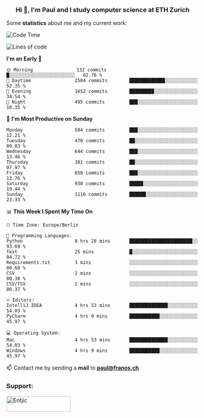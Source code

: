 <h3 align="center">Hi 👋, I'm Paul and I study computer science at ETH Zurich</h3>


Some **statistics** about me and my current work:

<!--START_SECTION:waka-->
![Code Time](http://img.shields.io/badge/Code%20Time-1%2C465%20hrs%2052%20mins-blue)

![Lines of code](https://img.shields.io/badge/From%20Hello%20World%20I%27ve%20Written-2.7%20million%20lines%20of%20code-blue)

**I'm an Early 🐤** 

```text
🌞 Morning                132 commits         █░░░░░░░░░░░░░░░░░░░░░░░░   02.76 % 
🌆 Daytime                2504 commits        █████████████░░░░░░░░░░░░   52.35 % 
🌃 Evening                1652 commits        █████████░░░░░░░░░░░░░░░░   34.54 % 
🌙 Night                  495 commits         ███░░░░░░░░░░░░░░░░░░░░░░   10.35 % 
```
📅 **I'm Most Productive on Sunday** 

```text
Monday                   584 commits         ███░░░░░░░░░░░░░░░░░░░░░░   12.21 % 
Tuesday                  470 commits         ██░░░░░░░░░░░░░░░░░░░░░░░   09.83 % 
Wednesday                644 commits         ███░░░░░░░░░░░░░░░░░░░░░░   13.46 % 
Thursday                 381 commits         ██░░░░░░░░░░░░░░░░░░░░░░░   07.97 % 
Friday                   658 commits         ███░░░░░░░░░░░░░░░░░░░░░░   13.76 % 
Saturday                 930 commits         █████░░░░░░░░░░░░░░░░░░░░   19.44 % 
Sunday                   1116 commits        ██████░░░░░░░░░░░░░░░░░░░   23.33 % 
```


📊 **This Week I Spent My Time On** 

```text
🕑︎ Time Zone: Europe/Berlin

💬 Programming Languages: 
Python                   8 hrs 28 mins       ███████████████████████░░   93.69 % 
Text                     25 mins             █░░░░░░░░░░░░░░░░░░░░░░░░   04.72 % 
Requirements.txt         3 mins              ░░░░░░░░░░░░░░░░░░░░░░░░░   00.60 % 
CSV                      2 mins              ░░░░░░░░░░░░░░░░░░░░░░░░░   00.38 % 
CSV/TSV                  2 mins              ░░░░░░░░░░░░░░░░░░░░░░░░░   00.37 % 

🔥 Editors: 
IntelliJ IDEA            4 hrs 53 mins       ██████████████░░░░░░░░░░░   54.03 % 
PyCharm                  4 hrs 9 mins        ███████████░░░░░░░░░░░░░░   45.97 % 

💻 Operating System: 
Mac                      4 hrs 53 mins       ██████████████░░░░░░░░░░░   54.03 % 
Windows                  4 hrs 9 mins        ███████████░░░░░░░░░░░░░░   45.97 % 
```


<!--END_SECTION:waka-->

📫 Contact me by sending a **mail** to **paul@franos.ch**

<h3 align="left">Support:</h3>
<p><a href="https://ko-fi.com/Entjic"> <img align="left" src="https://cdn.ko-fi.com/cdn/kofi3.png?v=3" height="40" width="168" alt="Entjic" /></a></p>
